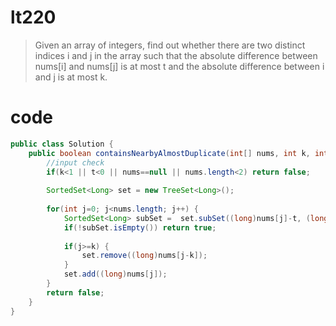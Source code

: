 # lt220
>Given an array of integers, find out whether there are two distinct indices i and j in the array such that the absolute difference between nums[i] and nums[j] is at most t and the absolute difference between i and j is at most k.


# code
```java
public class Solution {
    public boolean containsNearbyAlmostDuplicate(int[] nums, int k, int t) {
        //input check
        if(k<1 || t<0 || nums==null || nums.length<2) return false;
        
        SortedSet<Long> set = new TreeSet<Long>();
        
        for(int j=0; j<nums.length; j++) {
            SortedSet<Long> subSet =  set.subSet((long)nums[j]-t, (long)nums[j]+t+1);
            if(!subSet.isEmpty()) return true;
            
            if(j>=k) {
                set.remove((long)nums[j-k]);
            }
            set.add((long)nums[j]);
        }
        return false;
    }
}
```